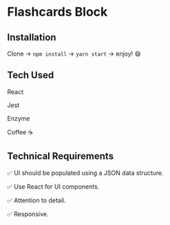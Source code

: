 # Flashcards Block

## Installation

Clone -> `npm install` -> `yarn start` -> enjoy! 😄

## Tech Used

React

Jest

Enzyme

Coffee ☕️

## Technical Requirements

✅ UI should be populated using a JSON data structure.

✅ Use React for UI components.

✅ Attention to detail.

✅ Responsive.
